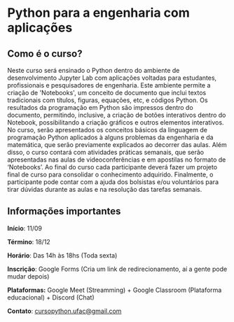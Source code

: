 # Python para a engenharia com aplicações

## Como é o curso?

Neste curso será ensinado o Python dentro do ambiente de desenvolvimento Jupyter Lab com aplicações voltadas para estudantes, profissionais e pesquisadores de engenharia. Este ambiente permite a criação de 'Notebooks', um conceito de documento que inclui textos tradicionais com títulos, figuras, equações, etc, e códigos Python. Os resultados da programação em Python são impressos dentro do documento, permitindo, inclusive, a criação de botões interativos dentro do Notebook, possibilitando a criação gráficos e outros elementos interativos. No curso, serão apresentados os conceitos básicos da linguagem de programação Python aplicados à alguns problemas da engenharia e da matemática, que serão previamente explicados ao decorrer das aulas. Além disso, o curso contará com atividades práticas semanais, que serão apresentadas nas aulas de videoconferências e em apostilas no formato de ‘Notebooks’. Ao final do curso cada participante deverá fazer um projeto final de curso para consolidar o conhecimento adquirido. Finalmente, o participante pode contar com a ajuda dos bolsistas e/ou voluntários para tirar dúvidas durante as aulas e na resolução das tarefas semanais.

## Informações importantes

**Início**: 11/09

**Término**: 18/12

**Horário**: Das 14h às 18hs (Toda sexta)

**Inscrição**: Google Forms (Cria um link de redirecionamento, aí a gente pode mudar depois)

**Plataformas:** Google Meet (Streamming) + Google Classroom (Plataforma educacional) + Discord (Chat)

**Contato**: cursopython.ufac@gmail.com